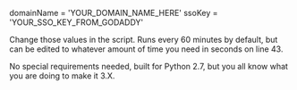 
domainName = 'YOUR_DOMAIN_NAME_HERE'
ssoKey = 'YOUR_SSO_KEY_FROM_GODADDY'

Change those values in the script. Runs every 60 minutes by default, but can be edited to whatever amount of time you need
in seconds on line 43.

No special requirements needed, built for Python 2.7, but you all know what you are doing to make it 3.X.
